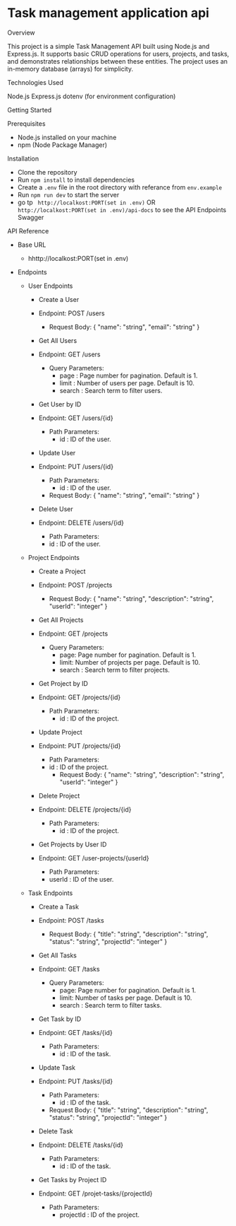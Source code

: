 # Task management application api

Overview

This project is a simple Task Management API built using Node.js and Express.js. It supports basic CRUD operations for users, projects, and tasks, and demonstrates relationships between these entities. The project uses an in-memory database (arrays) for simplicity.

Technologies Used

Node.js
Express.js
dotenv (for environment configuration)

Getting Started

Prerequisites

- Node.js installed on your machine
- npm (Node Package Manager)

Installation

- Clone the repository
- Run `npm install` to install dependencies
- Create a `.env` file in the root directory with referance from `env.example`
- Run `npm run dev` to start the server
- go tp ` http://localkost:PORT(set in .env)` OR ` http://localkost:PORT(set in .env)/api-docs` to see the API Endpoints Swagger

API Reference
- Base URL
    - hhttp://localkost:PORT(set in .env) 

- Endpoints
    - User Endpoints
        - Create a User
        - Endpoint: POST /users
            - Request Body:
                {
                "name": "string",
                "email": "string"
                }

        - Get All Users
        - Endpoint: GET /users
            - Query Parameters:
                - page : Page number for pagination. Default is 1.
                - limit : Number of users per page. Default is 10.
                - search : Search term to filter users.

        - Get User by ID
        - Endpoint: GET /users/{id}
            - Path Parameters:
                - id : ID of the user.

        - Update User
        - Endpoint: PUT /users/{id}
            -  Path Parameters:
                - id : ID of the user.
            - Request Body:
                {
                    "name": "string",
                    "email": "string"
                }

        - Delete User
        - Endpoint: DELETE /users/{id}
            - Path Parameters:
            - id : ID of the user.

    - Project Endpoints
        - Create a Project
        - Endpoint: POST /projects
            - Request Body:
                {
                    "name": "string",
                    "description": "string",
                    "userId": "integer"
                }

        - Get All Projects
        - Endpoint: GET /projects
            - Query Parameters:
                - page: Page number for pagination. Default is 1.
                - limit: Number of projects per page. Default is 10.
                - search : Search term to filter projects.

        - Get Project by ID
        - Endpoint: GET /projects/{id}
            - Path Parameters:
                - id : ID of the project.

        - Update Project
        - Endpoint: PUT /projects/{id}
            - Path Parameters:
            - id : ID of the project.
                - Request Body:
                    {
                        "name": "string",
                        "description": "string",
                        "userId": "integer"
                    }

        - Delete Project
        - Endpoint: DELETE /projects/{id}
            - Path Parameters:
                - id : ID of the project.

        - Get Projects by User ID
        - Endpoint: GET /user-projects/{userId}
            - Path Parameters:
            - userId : ID of the user.

    - Task Endpoints
        - Create a Task
        - Endpoint: POST /tasks
            - Request Body:
                {
                    "title": "string",
                    "description": "string",
                    "status": "string",
                    "projectId": "integer"
                }

        - Get All Tasks
        - Endpoint: GET /tasks
            - Query Parameters:
                - page: Page number for pagination. Default is 1.
                - limit: Number of tasks per page. Default is 10.
                - search : Search term to filter tasks.

        - Get Task by ID
        - Endpoint: GET /tasks/{id}
            - Path Parameters:
                - id : ID of the task.

        - Update Task
        - Endpoint: PUT /tasks/{id}
            - Path Parameters:
                - id : ID of the task.
            - Request Body:
                {
                    "title": "string",
                    "description": "string",
                    "status": "string",
                    "projectId": "integer"
                }

        - Delete Task
        - Endpoint: DELETE /tasks/{id}
            - Path Parameters:
                - id : ID of the task.

        - Get Tasks by Project ID
        - Endpoint: GET /projet-tasks/{projectId}
            - Path Parameters:
                - projectId : ID of the project.

